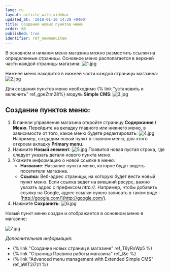 ```yaml
---
lang: ru
layout: article_with_sidebar
updated_at: '2018-01-10 14:28 +0400'
title: Создание новых пунктов меню
order: 80
published: true
identifier: ref_newmenuitem
---
```

В основном и нижнем меню магазина можно разместить ссылки на определенные страницы. Основное меню располагается в верхней части каждой страницы магазина:
![1.jpg]({{site.baseurl}}/attachments/ref_newmenuitem/1.jpg)

Нижнее меню находится в нижней части каждой страницы магазина:
![2.jpg]({{site.baseurl}}/attachments/ref_newmenuitem/2.jpg)

Для создания пунктов меню необходимо {% link "установить и включить" ref_gpeZtm28%} модуль **Simple CMS**:
![3.jpg]({{site.baseurl}}/attachments/ref_newmenuitem/3.jpg)

## Создание пунктов меню:

1.  В панели управления магазина откройте страницу **Содержание / Меню**. Перейдите на вкладку главного или нижнего меню, в зависимости от того, какое меню будете редактировать:
    ![4.jpg]({{site.baseurl}}/attachments/ref_newmenuitem/4.jpg)
    Например, создадим новый пункт в главном меню, для этого откроем вкладку **Primary menu**.
2.  Нажмите **Новый элемент**:
    ![5.jpg]({{site.baseurl}}/attachments/ref_newmenuitem/5.jpg)
    Появится новая пустая строка, где следует указать детали нового пункта меню.
3.  Укажите информацию о новой ссылке в меню:
    *   **Название**: Название пункта меню, которое будут видеть посетители магазина.
    *   **Ссылка**:  Веб-адрес страницы, на которую будет вести новый пункт меню. Если ссылка ведет на внешний ресурс, важно указать адрес с префиксом  _http://_. Например, чтобы добавить ссылку на Google, адрес ссылки нужно записать в таком виде - [http://google.com/](http://google.com/). 
4.  Нажмите **Сохранить**:
    ![6.jpg]({{site.baseurl}}/attachments/ref_newmenuitem/6.jpg)

Новый пункт меню создан и отображается в основном меню в магазине:

![7.jpg]({{site.baseurl}}/attachments/ref_newmenuitem/7.jpg)

_Дополнительная информация:_

*   {% link "Создание новых страниц в магазине" ref_T6yRxWp5 %}
*   {% link "Страница Правила работы магазина" ref_t&c %}
*   {% link "Advanced menu management with Extended Simple CMS" ref_aWT2i7z1 %}
